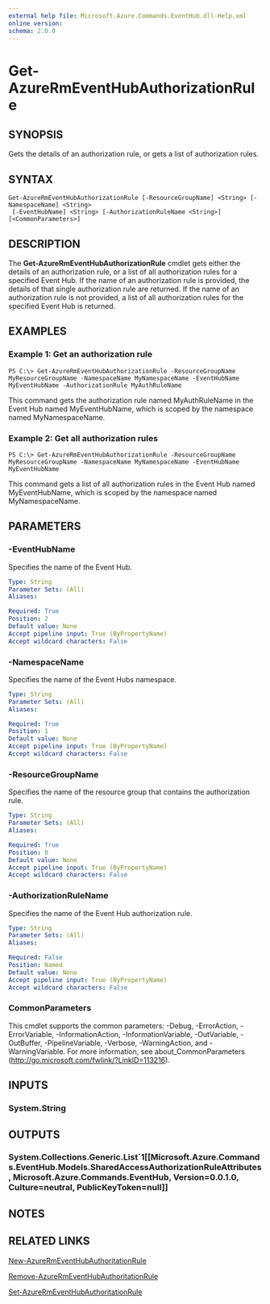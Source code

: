 ```yaml
---
external help file: Microsoft.Azure.Commands.EventHub.dll-Help.xml
online version: 
schema: 2.0.0
---
```


# Get-AzureRmEventHubAuthorizationRule

## SYNOPSIS
Gets the details of an authorization rule, or gets a list of authorization rules.

## SYNTAX

```
Get-AzureRmEventHubAuthorizationRule [-ResourceGroupName] <String> [-NamespaceName] <String>
 [-EventHubName] <String> [-AuthorizationRuleName <String>] [<CommonParameters>]
```

## DESCRIPTION
The **Get-AzureRmEventHubAuthorizationRule** cmdlet gets either the details of an authorization rule, or a list of all authorization rules for a specified Event Hub. If the name of an authorization rule is provided, the details of that single authorization rule are returned. If the name of an authorization rule is not provided, a list of all authorization rules for the specified Event Hub is returned.

## EXAMPLES

### Example 1: Get an authorization rule
```
PS C:\> Get-AzureRmEventHubAuthorizationRule -ResourceGroupName MyResourceGroupName -NamespaceName MyNamespaceName -EventHubName MyEventHubName -AuthorizationRule MyAuthRuleName
```

This command gets the authorization rule named MyAuthRuleName in the Event Hub named  MyEventHubName, which is scoped by the namespace named MyNamespaceName.

### Example 2: Get all authorization rules
```
PS C:\> Get-AzureRmEventHubAuthorizationRule -ResourceGroupName MyResourceGroupName -NamespaceName MyNamespaceName -EventHubName MyEventHubName
```

This command gets a list of all authorization rules in the Event Hub named MyEventHubName, which is scoped by the namespace named MyNamespaceName.

## PARAMETERS

### -EventHubName
Specifies the name of the Event Hub.

```yaml
Type: String
Parameter Sets: (All)
Aliases: 

Required: True
Position: 2
Default value: None
Accept pipeline input: True (ByPropertyName)
Accept wildcard characters: False
```

### -NamespaceName
Specifies the name of the Event Hubs namespace.

```yaml
Type: String
Parameter Sets: (All)
Aliases: 

Required: True
Position: 1
Default value: None
Accept pipeline input: True (ByPropertyName)
Accept wildcard characters: False
```

### -ResourceGroupName
Specifies the name of the resource group that contains the authorization rule.

```yaml
Type: String
Parameter Sets: (All)
Aliases: 

Required: True
Position: 0
Default value: None
Accept pipeline input: True (ByPropertyName)
Accept wildcard characters: False
```

### -AuthorizationRuleName
Specifies the name of the Event Hub authorization rule.

```yaml
Type: String
Parameter Sets: (All)
Aliases: 

Required: False
Position: Named
Default value: None
Accept pipeline input: True (ByPropertyName)
Accept wildcard characters: False
```

### CommonParameters
This cmdlet supports the common parameters: -Debug, -ErrorAction, -ErrorVariable, -InformationAction, -InformationVariable, -OutVariable, -OutBuffer, -PipelineVariable, -Verbose, -WarningAction, and -WarningVariable. For more information, see about_CommonParameters (http://go.microsoft.com/fwlink/?LinkID=113216).

## INPUTS

### System.String

## OUTPUTS

### System.Collections.Generic.List`1[[Microsoft.Azure.Commands.EventHub.Models.SharedAccessAuthorizationRuleAttributes, Microsoft.Azure.Commands.EventHub, Version=0.0.1.0, Culture=neutral, PublicKeyToken=null]]

## NOTES

## RELATED LINKS

[New-AzureRmEventHubAuthoritationRule](./New-AzureRmEventHubAuthoritationRule.md)

[Remove-AzureRmEventHubAuthoritationRule](./Remove-AzureRmEventHubAuthoritationRule.md)

[Set-AzureRmEventHubAuthoritationRule](./Set-AzureRmEventHubAuthoritationRule.md)
